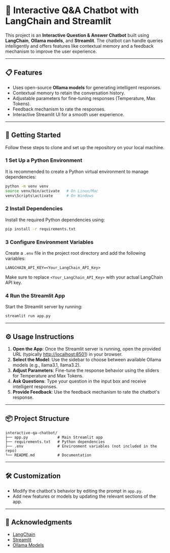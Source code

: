 # 🤖 Interactive Q&A Chatbot with LangChain and Streamlit

This project is an **Interactive Question & Answer Chatbot** built using **LangChain**, **Ollama models**, and **Streamlit**. The chatbot can handle queries intelligently and offers features like contextual memory and a feedback mechanism to improve the user experience.

---

## 📋 Features
- Uses open-source **Ollama models** for generating intelligent responses.
- Contextual memory to retain the conversation history.
- Adjustable parameters for fine-tuning responses (Temperature, Max Tokens).
- Feedback mechanism to rate the responses.
- Interactive Streamlit UI for a smooth user experience.

---

## 🚀 Getting Started

Follow these steps to clone and set up the repository on your local machine.


### 1 Set Up a Python Environment
It is recommended to create a Python virtual environment to manage dependencies:
```bash
python -m venv venv
source venv/bin/activate   # On Linux/Mac
venv\Scripts\activate      # On Windows
```

### 2  Install Dependencies
Install the required Python dependencies using:
```bash
pip install -r requirements.txt
```

### 3 Configure Environment Variables
Create a `.env` file in the project root directory and add the following variables:
```
LANGCHAIN_API_KEY=<Your_LangChain_API_Key>
```
Make sure to replace `<Your_LangChain_API_Key>` with your actual LangChain API key.

### 4 Run the Streamlit App
Start the Streamlit server by running:
```bash
streamlit run app.py
```

---

## ⚙️ Usage Instructions

1. **Open the App**: Once the Streamlit server is running, open the provided URL (typically [http://localhost:8501](http://localhost:8501)) in your browser.
2. **Select the Model**: Use the sidebar to choose between available Ollama models (e.g., llama3.1, llama3.2).
3. **Adjust Parameters**: Fine-tune the response behavior using the sliders for Temperature and Max Tokens.
4. **Ask Questions**: Type your question in the input box and receive intelligent responses.
5. **Provide Feedback**: Use the feedback mechanism to rate the chatbot's response.

---

## 📦 Project Structure
```
interactive-qa-chatbot/
├── app.py             # Main Streamlit app
├── requirements.txt   # Python dependencies
├── .env               # Environment variables (not included in the repo)
└── README.md          # Documentation
```

---

## 🛠️ Customization
- Modify the chatbot's behavior by editing the prompt in `app.py`.
- Add new features or models by updating the relevant sections of the app.

---

## 🤝 Acknowledgments
- [LangChain](https://www.langchain.com/)
- [Streamlit](https://streamlit.io/)
- [Ollama Models](https://ollama.ai/)

